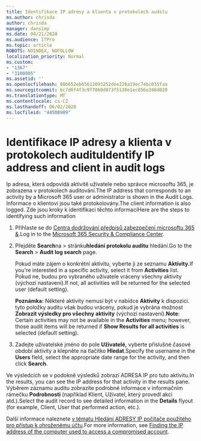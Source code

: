 ```yaml
---
title: Identifikace IP adresy a klienta v protokolech auditu
ms.author: chrisda
author: chrisda
manager: dansimp
ms.date: 04/21/2020
ms.audience: ITPro
ms.topic: article
ROBOTS: NOINDEX, NOFOLLOW
localization_priority: Normal
ms.custom:
- "1367"
- "3100005"
ms.assetid: ''
ms.openlocfilehash: 80b652eb65612093252dee226a19ec74bc035faa
ms.sourcegitcommit: bc7d6f4f3c9f7060d073f5130e1ec856e248d020
ms.translationtype: MT
ms.contentlocale: cs-CZ
ms.lasthandoff: 06/02/2020
ms.locfileid: "44508909"
---
```

# <a name="identify-ip-address-and-client-in-audit-logs"></a><span data-ttu-id="f9cec-102">Identifikace IP adresy a klienta v protokolech auditu</span><span class="sxs-lookup"><span data-stu-id="f9cec-102">Identify IP address and client in audit logs</span></span>

<span data-ttu-id="f9cec-103">Ip adresa, která odpovídá aktivitě uživatele nebo správce microsoftu 365, je zobrazena v protokolech auditování.</span><span class="sxs-lookup"><span data-stu-id="f9cec-103">The IP address that corresponds to an activity by a Microsoft 365 user or administrator is shown in the Audit Logs.</span></span> <span data-ttu-id="f9cec-104">Informace o klientovi jsou také protokolovány.</span><span class="sxs-lookup"><span data-stu-id="f9cec-104">The client information is also logged.</span></span> <span data-ttu-id="f9cec-105">Zde jsou kroky k identifikaci těchto informací</span><span class="sxs-lookup"><span data-stu-id="f9cec-105">Here are the steps to identifying such information</span></span>

1. <span data-ttu-id="f9cec-106">Přihlaste se do [Centra dodržování předpisů zabezpečení microsoftu 365 &](https://protection.office.com/).</span><span class="sxs-lookup"><span data-stu-id="f9cec-106">Log in to the [Microsoft 365 Security & Compliance Center](https://protection.office.com/).</span></span>

2. <span data-ttu-id="f9cec-107">Přejděte **Search**na  >  stránku**hledání protokolu auditu** hledání.</span><span class="sxs-lookup"><span data-stu-id="f9cec-107">Go to the **Search** > **Audit log search** page.</span></span>

   <span data-ttu-id="f9cec-108">Pokud máte zájem o konkrétní aktivitu, vyberte ji ze seznamu **Aktivity.**</span><span class="sxs-lookup"><span data-stu-id="f9cec-108">If you're interested in a specific activity, select it from **Activities** list.</span></span> <span data-ttu-id="f9cec-109">Pokud ne, budou pro vybraného uživatele vráceny všechny aktivity (výchozí nastavení).</span><span class="sxs-lookup"><span data-stu-id="f9cec-109">If not, all activities will be returned for the selected user (default setting).</span></span>

   <span data-ttu-id="f9cec-110">**Poznámka:** Některé aktivity nemusí být v nabídce **Aktivity** k dispozici. tyto položky auditu však budou vráceny, pokud je vybrána možnost **Zobrazit výsledky pro všechny aktivity** (výchozí nastavení).</span><span class="sxs-lookup"><span data-stu-id="f9cec-110">**Note**: Certain activities may not be available in the **Activities** menu; however, those audit items will be returned if **Show Results for all activities** is selected (default setting).</span></span>

3. <span data-ttu-id="f9cec-111">Zadejte uživatelské jméno do pole **Uživatelé,** vyberte příslušné časové období aktivity a klepněte na tlačítko **Hledat**.</span><span class="sxs-lookup"><span data-stu-id="f9cec-111">Specify the username in the **Users** field, select the appropriate date range for the activity, and then click **Search**.</span></span>

<span data-ttu-id="f9cec-112">Ve výsledcích se v podokně výsledků zobrazí ADRESA IP pro tuto aktivitu.</span><span class="sxs-lookup"><span data-stu-id="f9cec-112">In the results, you can see the IP address for that activity in the results pane.</span></span> <span data-ttu-id="f9cec-113">Výběrem záznamu auditu zobrazíte podrobné informace v informačním rámečku **Podrobnosti** (například Klient, Uživatel, který provedl akci atd.).</span><span class="sxs-lookup"><span data-stu-id="f9cec-113">Select the audit record to see detailed information in the **Details** flyout (for example, Client, User that performed action, etc.).</span></span>

<span data-ttu-id="f9cec-114">Další informace naleznete [v tématu Hledání ADRESY IP počítače použitého pro přístup k ohroženému účtu](https://docs.microsoft.com/microsoft-365/compliance/auditing-troubleshooting-scenarios#find-the-ip-address-of-the-computer-used-to-access-a-compromised-account).</span><span class="sxs-lookup"><span data-stu-id="f9cec-114">For more information, see [Finding the IP address of the computer used to access a compromised account](https://docs.microsoft.com/microsoft-365/compliance/auditing-troubleshooting-scenarios#find-the-ip-address-of-the-computer-used-to-access-a-compromised-account).</span></span>
